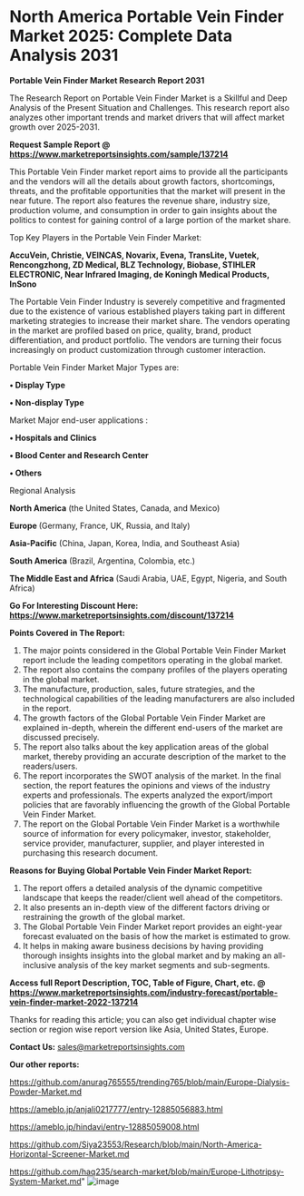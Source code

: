 # North America Portable Vein Finder Market 2025: Complete Data Analysis 2031

<strong>Portable Vein Finder Market Research Report 2031</strong>

The Research Report on Portable Vein Finder Market is a Skillful and Deep Analysis of the Present Situation and Challenges. This research report also analyzes other important trends and market drivers that will affect market growth over 2025-2031.

<strong>Request Sample Report @ <a href=https://www.marketreportsinsights.com/sample/137214>https://www.marketreportsinsights.com/sample/137214</a></strong>

This Portable Vein Finder market report aims to provide all the participants and the vendors will all the details about growth factors, shortcomings, threats, and the profitable opportunities that the market will present in the near future. The report also features the revenue share, industry size, production volume, and consumption in order to gain insights about the politics to contest for gaining control of a large portion of the market share.

Top Key Players in the Portable Vein Finder Market:

<strong>AccuVein, Christie, VEINCAS, Novarix, Evena, TransLite, Vuetek, Rencongzhong, ZD Medical, BLZ Technology, Biobase, STIHLER ELECTRONIC, Near Infrared Imaging, de Koningh Medical Products, InSono</strong>

The Portable Vein Finder Industry is severely competitive and fragmented due to the existence of various established players taking part in different marketing strategies to increase their market share. The vendors operating in the market are profiled based on price, quality, brand, product differentiation, and product portfolio. The vendors are turning their focus increasingly on product customization through customer interaction.

Portable Vein Finder Market Major Types are:

<strong>• Display Type

• Non-display Type</strong>

Market Major end-user applications :

<strong>• Hospitals and Clinics

• Blood Center and Research Center

• Others</strong>

Regional Analysis

</u><strong><b>North America</b></strong> (the United States, Canada, and Mexico)

<strong><b>Europe </b></strong>(Germany, France, UK, Russia, and Italy)

<strong><b>Asia-Pacific</b></strong> (China, Japan, Korea, India, and Southeast Asia)

<strong><b>South America</b></strong> (Brazil, Argentina, Colombia, etc.)

<strong><b>The Middle East and Africa</b></strong> (Saudi Arabia, UAE, Egypt, Nigeria, and South Africa)

<strong>Go For Interesting Discount Here: <a href=https://www.marketreportsinsights.com/discount/137214>https://www.marketreportsinsights.com/discount/137214</a></strong>

<strong>Points Covered in The Report:</strong>
<ol>
  <li>The major points considered in the Global Portable Vein Finder Market report include the leading competitors operating in the global market.</li>
  <li>The report also contains the company profiles of the players operating in the global market.</li>
  <li>The manufacture, production, sales, future strategies, and the technological capabilities of the leading manufacturers are also included in the report.</li>
  <li>The growth factors of the Global Portable Vein Finder Market are explained in-depth, wherein the different end-users of the market are discussed precisely.</li>
  <li>The report also talks about the key application areas of the global market, thereby providing an accurate description of the market to the readers/users.</li>
  <li>The report incorporates the SWOT analysis of the market. In the final section, the report features the opinions and views of the industry experts and professionals. The experts analyzed the export/import policies that are favorably influencing the growth of the Global Portable Vein Finder Market.</li>
  <li>The report on the Global Portable Vein Finder Market is a worthwhile source of information for every policymaker, investor, stakeholder, service provider, manufacturer, supplier, and player interested in purchasing this research document.</li>
</ol>
<strong>Reasons for Buying Global Portable Vein Finder Market Report:</strong>

<ol>
  <li>The report offers a detailed analysis of the dynamic competitive landscape that keeps the reader/client well ahead of the competitors.</li>
  <li>It also presents an in-depth view of the different factors driving or restraining the growth of the global market.</li>
  <li>The Global Portable Vein Finder Market report provides an eight-year forecast evaluated on the basis of how the market is estimated to grow.</li>
  <li>It helps in making aware business decisions by having providing thorough insights insights into the global market and by making an all-inclusive analysis of the key market segments and sub-segments.</li>
</ol>
<strong>Access full Report Description, TOC, Table of Figure, Chart, etc. @ <a href=https://www.marketreportsinsights.com/industry-forecast/portable-vein-finder-market-2022-137214>https://www.marketreportsinsights.com/industry-forecast/portable-vein-finder-market-2022-137214</a></strong>


Thanks for reading this article; you can also get individual chapter wise section or region wise report version like Asia, United States, Europe.

<strong>Contact Us:</strong>
sales@marketreportsinsights.com

<strong>Our other reports:</strong>

<a href=https://github.com/anurag765555/trending765/blob/main/Europe-Dialysis-Powder-Market.md>https://github.com/anurag765555/trending765/blob/main/Europe-Dialysis-Powder-Market.md</a>

<a href=https://ameblo.jp/anjali0217777/entry-12885056883.html>https://ameblo.jp/anjali0217777/entry-12885056883.html</a>

<a href=https://ameblo.jp/hindavi/entry-12885059008.html>https://ameblo.jp/hindavi/entry-12885059008.html</a>

<a href=https://github.com/Siya23553/Research/blob/main/North-America-Horizontal-Screener-Market.md>https://github.com/Siya23553/Research/blob/main/North-America-Horizontal-Screener-Market.md</a>

<a href=https://github.com/haq235/search-market/blob/main/Europe-Lithotripsy-System-Market.md>https://github.com/haq235/search-market/blob/main/Europe-Lithotripsy-System-Market.md</a>"
![image](https://github.com/user-attachments/assets/f35d4cf1-d96f-4a4c-964c-13542a708aee)

